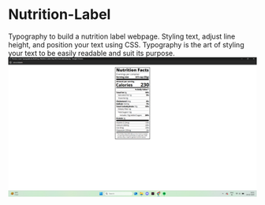 # Nutrition-Label
Typography to build a nutrition label webpage. Styling text, adjust line height, and position your text using CSS. Typography is the art of styling your text to be easily readable and suit its purpose.
![Screenshot](./images/Screenshot%20(81).png)
